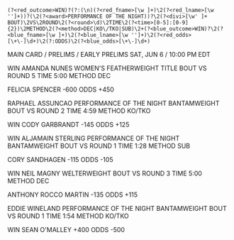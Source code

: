 	(?<red_outcome>WIN)?(?:(\n)(?<red_fname>[\w ]+)\2(?<red_lname>[\w '']+))?(\2(?<award>PERFORMANCE OF THE NIGHT))?\2(?<divi>[\w' ]+ BOUT)\2VS\2ROUND\2(?<round>\d)\2TIME\2(?<time>[0-5]:[0-9]{2})\2METHOD\2(?<method>DEC|KO\/TKO|SUB)\2+(?<blue_outcome>WIN)?\2(?<blue_fname>[\w ]+)\2(?<blue_lname>[\w '']+)\2(?<red_odds>[\+\-]\d+)\2(?:ODDS)\2(?<blue_odds>[\+\-]\d+)

MAIN CARD / PRELIMS / EARLY PRELIMS
SAT, JUN 6 / 10:00 PM EDT

WIN
AMANDA
NUNES
WOMEN'S FEATHERWEIGHT TITLE BOUT
VS
ROUND
5
TIME
5:00
METHOD
DEC

FELICIA
SPENCER
-600
ODDS
+450

RAPHAEL
ASSUNCAO
PERFORMANCE OF THE NIGHT
BANTAMWEIGHT BOUT
VS
ROUND
2
TIME
4:59
METHOD
KO/TKO

WIN
CODY
GARBRANDT
-145
ODDS
+125

WIN
ALJAMAIN
STERLING
PERFORMANCE OF THE NIGHT
BANTAMWEIGHT BOUT
VS
ROUND
1
TIME
1:28
METHOD
SUB

CORY
SANDHAGEN
-115
ODDS
-105

WIN
NEIL
MAGNY
WELTERWEIGHT BOUT
VS
ROUND
3
TIME
5:00
METHOD
DEC

ANTHONY ROCCO
MARTIN
-135
ODDS
+115

EDDIE
WINELAND
PERFORMANCE OF THE NIGHT
BANTAMWEIGHT BOUT
VS
ROUND
1
TIME
1:54
METHOD
KO/TKO

WIN
SEAN
O'MALLEY
+400
ODDS
-500